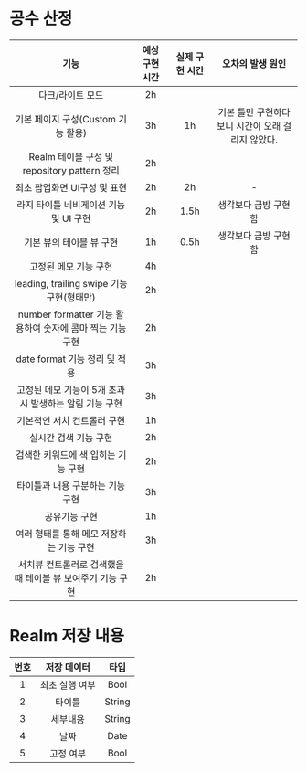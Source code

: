 # 공수 산정
|**기능**|**예상 구현 시간**|**실제 구현 시간**|**오차의 발생 원인**|
|:---:|:---:|:---:|:---:|
|다크/라이트 모드|2h|||
|기본 페이지 구성(Custom 기능 활용)|3h|1h|기본 틀만 구현하다보니 시간이 오래 걸리지 않았다.|
|Realm 테이블 구성 및 repository pattern 정리|2h|||
|최초 팝업화면 UI구성 및 표현|2h|2h|-|
|라지 타이틀 네비게이션 기능 및 UI 구현|2h|1.5h|생각보다 금방 구현 함|
|기본 뷰의 테이블 뷰 구현|1h|0.5h|생각보다 금방 구현 함|
|고정된 메모 기능 구현|4h|||
|leading, trailing swipe 기능 구현(형태만)|2h|||
|number formatter 기능 활용하여 숫자에 콤마 찍는 기능 구현|2h|||
|date format 기능 정리 및 적용|3h|||
|고정된 메모 기능이 5개 초과시 발생하는 알림 기능 구현|3h|||
|기본적인 서치 컨트롤러 구현|1h|||
|실시간 검색 기능 구현|2h|||
|검색한 키워드에 색 입히는 기능 구현|2h|||
|타이틀과 내용 구분하는 기능 구현|3h|||
|공유기능 구현|1h|||
|여러 형태를 통해 메모 저장하는 기능 구현|3h|||
|서치뷰 컨트롤러로 검색했을 때 테이블 뷰 보여주기 기능 구현|2h|||

# Realm 저장 내용
|**번호**|**저장 데이터**|**타입**|
|:---:|:---:|:---:|
|1|최초 실행 여부|Bool|
|2|타이틀|String|
|3|세부내용|String|
|4|날짜|Date|
|5|고정 여부|Bool|
